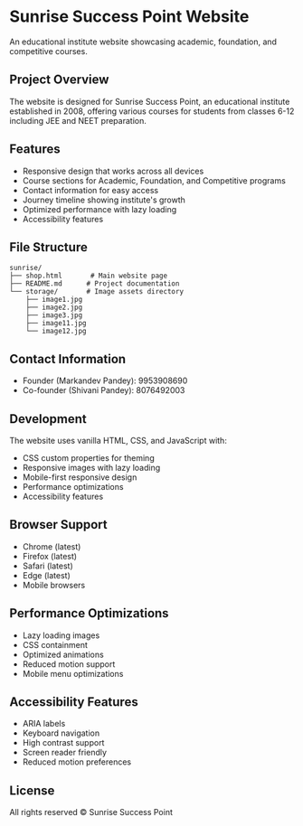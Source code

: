 # Sunrise Success Point Website

An educational institute website showcasing academic, foundation, and competitive courses.

## Project Overview

The website is designed for Sunrise Success Point, an educational institute established in 2008, offering various courses for students from classes 6-12 including JEE and NEET preparation.

## Features

- Responsive design that works across all devices
- Course sections for Academic, Foundation, and Competitive programs
- Contact information for easy access
- Journey timeline showing institute's growth
- Optimized performance with lazy loading
- Accessibility features

## File Structure

```
sunrise/
├── shop.html       # Main website page
├── README.md      # Project documentation
└── storage/       # Image assets directory
    ├── image1.jpg
    ├── image2.jpg
    ├── image3.jpg
    ├── image11.jpg
    └── image12.jpg
```

## Contact Information

- Founder (Markandev Pandey): 9953908690
- Co-founder (Shivani Pandey): 8076492003

## Development

The website uses vanilla HTML, CSS, and JavaScript with:
- CSS custom properties for theming
- Responsive images with lazy loading
- Mobile-first responsive design
- Performance optimizations
- Accessibility features

## Browser Support

- Chrome (latest)
- Firefox (latest)
- Safari (latest)
- Edge (latest)
- Mobile browsers

## Performance Optimizations

- Lazy loading images
- CSS containment
- Optimized animations
- Reduced motion support
- Mobile menu optimizations

## Accessibility Features

- ARIA labels
- Keyboard navigation
- High contrast support
- Screen reader friendly
- Reduced motion preferences

## License

All rights reserved © Sunrise Success Point
